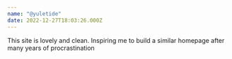 ```yaml
---
name: "@yuletide"
date: 2022-12-27T18:03:26.000Z
---
```


This site is lovely and clean. Inspiring me to build a similar homepage after many years of procrastination

